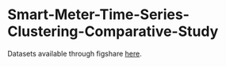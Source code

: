 # Smart-Meter-Time-Series-Clustering-Comparative-Study

Datasets available through figshare [here](https://figshare.com/projects/Smart-Meter-Time-Series-Clustering-Comparative-Study/226320).

